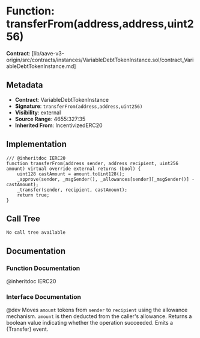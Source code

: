 # Function: transferFrom(address,address,uint256)

**Contract**: [lib/aave-v3-origin/src/contracts/instances/VariableDebtTokenInstance.sol/contract_VariableDebtTokenInstance.md]

## Metadata

- **Contract**: VariableDebtTokenInstance
- **Signature**: `transferFrom(address,address,uint256)`
- **Visibility**: external
- **Source Range**: 4655:327:35
- **Inherited From**: IncentivizedERC20

## Implementation

```solidity
/// @inheritdoc IERC20
function transferFrom(address sender, address recipient, uint256 amount) virtual override external returns (bool) {
    uint128 castAmount = amount.toUint128();
    _approve(sender, _msgSender(), _allowances[sender][_msgSender()] - castAmount);
    _transfer(sender, recipient, castAmount);
    return true;
}
```

## Call Tree

```
No call tree available
```

## Documentation

### Function Documentation

@inheritdoc IERC20

### Interface Documentation

 @dev Moves `amount` tokens from `sender` to `recipient` using the
 allowance mechanism. `amount` is then deducted from the caller's
 allowance.
 Returns a boolean value indicating whether the operation succeeded.
 Emits a {Transfer} event.
